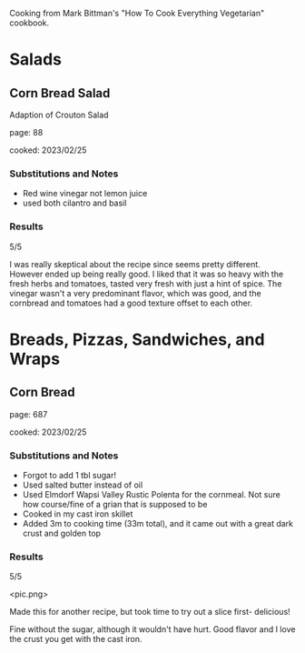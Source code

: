 Cooking from Mark Bittman's "How To Cook Everything Vegetarian" cookbook.

# Salads
## Corn Bread Salad

Adaption of Crouton Salad
 
page: 88

cooked: 2023/02/25

### Substitutions and Notes
- Red wine vinegar not lemon juice
- used both cilantro and basil
### Results

5/5

I was really skeptical about the recipe since seems pretty different. However ended up being really good. I liked that it was so heavy with the fresh herbs and tomatoes, tasted very fresh with just a hint of spice. The vinegar wasn't a very predominant flavor, which was good, and the cornbread and tomatoes had a good texture offset to each other.

# Breads, Pizzas, Sandwiches, and Wraps
## Corn Bread

page: 687

cooked: 2023/02/25
### Substitutions and Notes

- Forgot to add 1 tbl sugar! 
- Used salted butter instead of oil
- Used Elmdorf Wapsi Valley Rustic Polenta for the cornmeal. Not sure how course/fine of a grian that is supposed to be
- Cooked in my cast iron skillet
- Added 3m to cooking time (33m total), and it came out with a great dark crust and golden top
### Results

5/5

<pic.png>

Made this for another recipe, but took time to try out a slice first- delicious! 

Fine without the sugar, although it wouldn't have hurt. Good flavor and I love the crust you get with the cast iron.  
